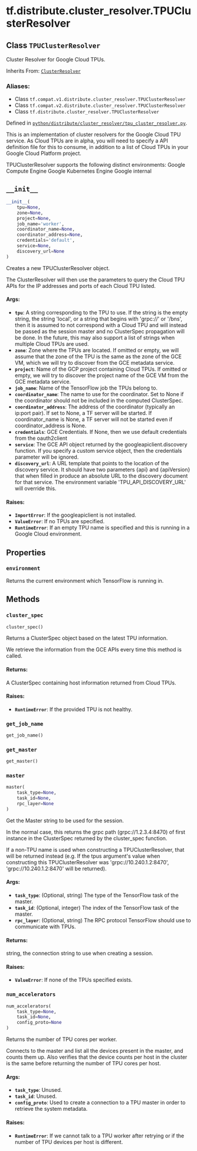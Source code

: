 <div itemscope itemtype="http://developers.google.com/ReferenceObject">
<meta itemprop="name" content="tf.distribute.cluster_resolver.TPUClusterResolver" />
<meta itemprop="path" content="Stable" />
<meta itemprop="property" content="environment"/>
<meta itemprop="property" content="__init__"/>
<meta itemprop="property" content="cluster_spec"/>
<meta itemprop="property" content="get_job_name"/>
<meta itemprop="property" content="get_master"/>
<meta itemprop="property" content="master"/>
<meta itemprop="property" content="num_accelerators"/>
</div>

# tf.distribute.cluster_resolver.TPUClusterResolver

## Class `TPUClusterResolver`

Cluster Resolver for Google Cloud TPUs.

Inherits From: [`ClusterResolver`](../../../tf/distribute/cluster_resolver/ClusterResolver.md)

### Aliases:

* Class `tf.compat.v1.distribute.cluster_resolver.TPUClusterResolver`
* Class `tf.compat.v2.distribute.cluster_resolver.TPUClusterResolver`
* Class `tf.distribute.cluster_resolver.TPUClusterResolver`



Defined in [`python/distribute/cluster_resolver/tpu_cluster_resolver.py`](/code/stable/tensorflow/python/distribute/cluster_resolver/tpu_cluster_resolver.py).

<!-- Placeholder for "Used in" -->

This is an implementation of cluster resolvers for the Google Cloud TPU
service. As Cloud TPUs are in alpha, you will need to specify a API definition
file for this to consume, in addition to a list of Cloud TPUs in your Google
Cloud Platform project.

TPUClusterResolver supports the following distinct environments:
Google Compute Engine
Google Kubernetes Engine
Google internal

<h2 id="__init__"><code>__init__</code></h2>

``` python
__init__(
    tpu=None,
    zone=None,
    project=None,
    job_name='worker',
    coordinator_name=None,
    coordinator_address=None,
    credentials='default',
    service=None,
    discovery_url=None
)
```

Creates a new TPUClusterResolver object.

The ClusterResolver will then use the parameters to query the Cloud TPU APIs
for the IP addresses and ports of each Cloud TPU listed.

#### Args:


* <b>`tpu`</b>: A string corresponding to the TPU to use. If the string is the empty
  string, the string 'local', or a string that begins with 'grpc://' or
    '/bns', then it is assumed to not correspond with a Cloud TPU and will
    instead be passed as the session master and no ClusterSpec propagation
    will be done. In the future, this may also support a list of strings
    when multiple Cloud TPUs are used.
* <b>`zone`</b>: Zone where the TPUs are located. If omitted or empty, we will assume
  that the zone of the TPU is the same as the zone of the GCE VM, which we
  will try to discover from the GCE metadata service.
* <b>`project`</b>: Name of the GCP project containing Cloud TPUs. If omitted or
  empty, we will try to discover the project name of the GCE VM from the
  GCE metadata service.
* <b>`job_name`</b>: Name of the TensorFlow job the TPUs belong to.
* <b>`coordinator_name`</b>: The name to use for the coordinator. Set to None if the
  coordinator should not be included in the computed ClusterSpec.
* <b>`coordinator_address`</b>: The address of the coordinator (typically an ip:port
  pair). If set to None, a TF server will be started. If coordinator_name
  is None, a TF server will not be started even if coordinator_address is
  None.
* <b>`credentials`</b>: GCE Credentials. If None, then we use default credentials
  from the oauth2client
* <b>`service`</b>: The GCE API object returned by the googleapiclient.discovery
  function. If you specify a custom service object, then the credentials
  parameter will be ignored.
* <b>`discovery_url`</b>: A URL template that points to the location of the discovery
  service. It should have two parameters {api} and {apiVersion} that when
  filled in produce an absolute URL to the discovery document for that
  service. The environment variable 'TPU_API_DISCOVERY_URL' will override
  this.


#### Raises:


* <b>`ImportError`</b>: If the googleapiclient is not installed.
* <b>`ValueError`</b>: If no TPUs are specified.
* <b>`RuntimeError`</b>: If an empty TPU name is specified and this is running in a
  Google Cloud environment.



## Properties

<h3 id="environment"><code>environment</code></h3>

Returns the current environment which TensorFlow is running in.




## Methods

<h3 id="cluster_spec"><code>cluster_spec</code></h3>

``` python
cluster_spec()
```

Returns a ClusterSpec object based on the latest TPU information.

We retrieve the information from the GCE APIs every time this method is
called.

#### Returns:

A ClusterSpec containing host information returned from Cloud TPUs.



#### Raises:


* <b>`RuntimeError`</b>: If the provided TPU is not healthy.

<h3 id="get_job_name"><code>get_job_name</code></h3>

``` python
get_job_name()
```




<h3 id="get_master"><code>get_master</code></h3>

``` python
get_master()
```




<h3 id="master"><code>master</code></h3>

``` python
master(
    task_type=None,
    task_id=None,
    rpc_layer=None
)
```

Get the Master string to be used for the session.

In the normal case, this returns the grpc path (grpc://1.2.3.4:8470) of
first instance in the ClusterSpec returned by the cluster_spec function.

If a non-TPU name is used when constructing a TPUClusterResolver, that will
be returned instead (e.g. If the tpus argument's value when constructing
this TPUClusterResolver was 'grpc://10.240.1.2:8470',
'grpc://10.240.1.2:8470' will be returned).

#### Args:


* <b>`task_type`</b>: (Optional, string) The type of the TensorFlow task of the
  master.
* <b>`task_id`</b>: (Optional, integer) The index of the TensorFlow task of the
  master.
* <b>`rpc_layer`</b>: (Optional, string) The RPC protocol TensorFlow should use to
  communicate with TPUs.


#### Returns:

string, the connection string to use when creating a session.



#### Raises:


* <b>`ValueError`</b>: If none of the TPUs specified exists.

<h3 id="num_accelerators"><code>num_accelerators</code></h3>

``` python
num_accelerators(
    task_type=None,
    task_id=None,
    config_proto=None
)
```

Returns the number of TPU cores per worker.

Connects to the master and list all the devices present in the master,
and counts them up. Also verifies that the device counts per host in the
cluster is the same before returning the number of TPU cores per host.

#### Args:


* <b>`task_type`</b>: Unused.
* <b>`task_id`</b>: Unused.
* <b>`config_proto`</b>: Used to create a connection to a TPU master in order to
  retrieve the system metadata.


#### Raises:


* <b>`RuntimeError`</b>: If we cannot talk to a TPU worker after retrying or if the
  number of TPU devices per host is different.



